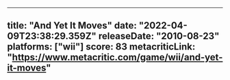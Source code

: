 
---
title: "And Yet It Moves"
date: "2022-04-09T23:38:29.359Z"
releaseDate: "2010-08-23"
platforms: ["wii"]
score: 83
metacriticLink: "https://www.metacritic.com/game/wii/and-yet-it-moves"
---
